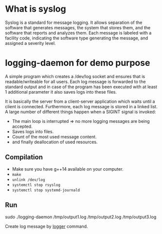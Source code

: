 # What is syslog

Syslog is a standard for message logging. It allows separation of the software that generates messages, the system that stores them, and the software that reports and analyzes them. Each message is labeled with a facility code, indicating the software type generating the message, and assigned a severity level. 

# logging-daemon for demo purpose

A simple program which creates a /dev/log socket and ensures that is readable/writeable for all users. Each log message is forwarded to the standard output and in case of the program has been executed with at least 1 additional parameter it also saves logs into these files.

It is basically the server from a client-server application which waits until a client is connected. Furthermore, each log message is stored in a linked list. A large number of different things happen when a SIGINT signal is invoked:
* The main loop is interrupted => no more logging messages are being accepted.
* Saves logs into files.
* Count of the most used message content.
* and finally deallocation of used resources.

## Compilation
* Make sure you have g++14 available on your computer. 
* ```make```
* ```unlink /dev/log```
* ```systemctl stop rsyslog```
* ```systemctl stop systemd-journald```

## Run
sudo ./logging-daemon /tmp/output1.log /tmp/output2.log /tmp/output3.log

Create log message by [logger](https://linux.die.net/man/1/logger) command.
